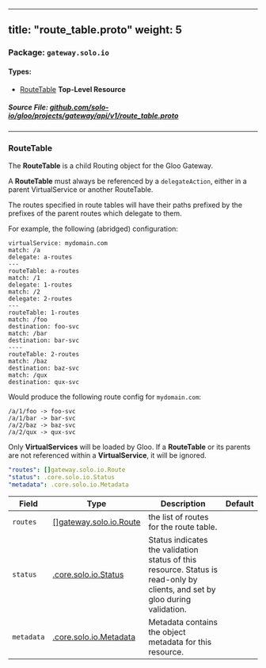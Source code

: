 
---
title: "route_table.proto"
weight: 5
---

<!-- Code generated by solo-kit. DO NOT EDIT. -->


### Package: `gateway.solo.io` 
#### Types:


- [RouteTable](#routetable) **Top-Level Resource**
  



##### Source File: [github.com/solo-io/gloo/projects/gateway/api/v1/route_table.proto](https://github.com/solo-io/gloo/blob/master/projects/gateway/api/v1/route_table.proto)





---
### RouteTable

 
The **RouteTable** is a child Routing object for the Gloo Gateway.

A **RouteTable** must always be referenced by a `delegateAction`, either
in a parent VirtualService or another RouteTable.

The routes specified in route tables will have their paths prefixed by the prefixes of the
parent routes which delegate to them.

For example, the following (abridged) configuration:

```
virtualService: mydomain.com
match: /a
delegate: a-routes
---
routeTable: a-routes
match: /1
delegate: 1-routes
match: /2
delegate: 2-routes
---
routeTable: 1-routes
match: /foo
destination: foo-svc
match: /bar
destination: bar-svc
----
routeTable: 2-routes
match: /baz
destination: baz-svc
match: /qux
destination: qux-svc

```

Would produce the following route config for `mydomain.com`:

```
/a/1/foo -> foo-svc
/a/1/bar -> bar-svc
/a/2/baz -> baz-svc
/a/2/qux -> qux-svc

```

Only **VirtualServices** will be loaded by Gloo. If a **RouteTable** or its parents are not
referenced within a **VirtualService**, it will be ignored.

```yaml
"routes": []gateway.solo.io.Route
"status": .core.solo.io.Status
"metadata": .core.solo.io.Metadata

```

| Field | Type | Description | Default |
| ----- | ---- | ----------- |----------- | 
| `routes` | [[]gateway.solo.io.Route](../virtual_service.proto.sk#route) | the list of routes for the route table. |  |
| `status` | [.core.solo.io.Status](../../../../../../solo-kit/api/v1/status.proto.sk#status) | Status indicates the validation status of this resource. Status is read-only by clients, and set by gloo during validation. |  |
| `metadata` | [.core.solo.io.Metadata](../../../../../../solo-kit/api/v1/metadata.proto.sk#metadata) | Metadata contains the object metadata for this resource. |  |





<!-- Start of HubSpot Embed Code -->
<script type="text/javascript" id="hs-script-loader" async defer src="//js.hs-scripts.com/5130874.js"></script>
<!-- End of HubSpot Embed Code -->
